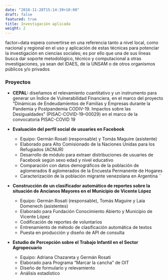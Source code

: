 ```yaml
---
date: "2018-11-28T15:14:39+10:00"
draft: false
featured: true
title: Investigación aplicada
weight: 2
---
```


factor~data espera convertirse en una referencia tanto a nivel local, como nacional y regional en el uso y aplicación de estas técnicas para potenciar la investigación en ciencias sociales; es por ello que una de sus líneas busca dar soporte metodológico, técnico y computacional a otras investigaciones, ya sean del IDAES, de la UNSAM o de otros organismos públicos y/o privados

### Proyectos


- **CEPAL:** diseñamos el relevamiento cuantitativo y un instrumento para generar un Índice de Vulnerabilidad Financiera, en el marco del proyecto “Dinámicas de Endeudamientos de Familias y Empresas durante la Pandemia y Postpandemia CODIV-19. Impactos sobre las Desigualdades” (PISAC-COVID-19–00029) en el marco de la convocatoria PISAC-COVID 19


- **Evaluación del perfil social de usuaries en Facebook**

    + Equipo: Germán Rosati (responsable) y Tomás Maguire (asistente)
    + Elaborado para Alto Comisionado de la Naciones Unidas para los Refugiados (ACNUR)
    + Desarrollo de módulo para extraer distribuciones de usuaries de Facebook según sexo edad y nivel educativo 
    + Comparación con datos demográficos de la población de aglomerados 8 aglomerados de la Encuesta Permanente de Hogares
    + Caracterización de la población migrante venezolana en Argentina
¨
- **Construcción de un clasificador automático de reportes sobre la situación de Ancianos Mayores en el Municipio de Vicente López**

    + Equipo: Germán Rosati (responsable), Tomás Maguire y Laia Domenech (asistentes) 
    + Elaborado para Fundación Conocimiento Abierto y Municipio de Vicente López
    + Codificación de reportes de voluntarios
    + Entrenamiento de método de clasificación automática de textos
    + Puesta en producción y diseño de API de consulta
    
- **Estudio de Percepción sobre el Trabajo Infantil en el Sector Agropecuario**
    
    + Equipo: Adriana Chazareta y Germán Rosati 
    + Elaborado para Programa “Marcar la cancha” de OIT
    + Diseño de formulario y relevamiento
    + Análisis estadístico
